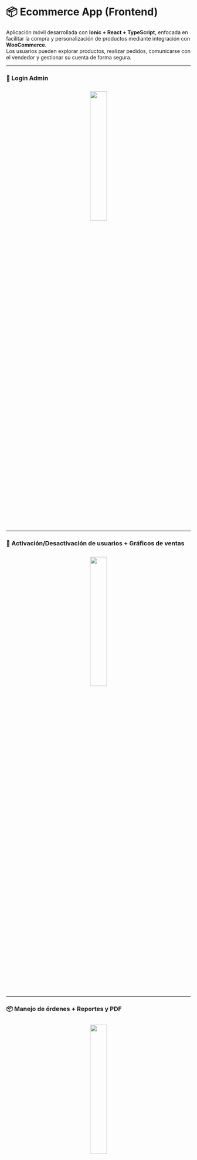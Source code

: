 # 📦 Ecommerce App (Frontend)

Aplicación móvil desarrollada con **Ionic + React + TypeScript**, enfocada en facilitar la compra y personalización de productos mediante integración con **WooCommerce**.  
Los usuarios pueden explorar productos, realizar pedidos, comunicarse con el vendedor y gestionar su cuenta de forma segura.

---

### 🔐 Login Admin
<p align="center">
  <img src="https://github.com/user-attachments/assets/6594e209-9e24-4489-9325-95d3f2a462b7" width="30%" style="margin:10px;" />
</p>

---

### 👥 Activación/Desactivación de usuarios + Gráficos de ventas
<p align="center">
  <img src="https://github.com/user-attachments/assets/4c5330b6-3321-4381-b27f-32ea51a7a289" width="30%" style="margin:10px;" />
</p>

---

### 📦 Manejo de órdenes + Reportes y PDF
<p align="center">
  <img src="https://github.com/user-attachments/assets/ca27d708-2600-441b-9fe9-372bcf7c46a5" width="30%" style="margin:10px;" />
</p>

---

### 🛒 Carrito + Orden
<p align="center">
  <img src="https://github.com/user-attachments/assets/a5c0d92b-f3ba-493a-aa97-ad96cc4a5553" width="45%" style="margin:10px;" />
  <img src="https://github.com/user-attachments/assets/21031ff1-72b5-4e94-96e9-f0da93e0ea9c" width="45%" style="margin:10px;" />
</p>

---

### 👤 Perfil
<p align="center">
  <img src="https://github.com/user-attachments/assets/21031ff1-72b5-4e94-96e9-f0da93e0ea9c" width="30%" style="margin:10px;" />
</p>

---

### 💬 Soporte
<p align="center">
  <img src="https://github.com/user-attachments/assets/7e7acdf4-a874-42da-aaf9-e19b6d784a5a" width="45%" style="margin:10px;" />
  <img src="https://github.com/user-attachments/assets/ed8969a4-fcae-4a2c-9b8e-ce974005ccbd" width="45%" style="margin:10px;" />
</p>

---

### ⚙️ Vista Soporte Admin + Configuración + Estado Servidor
<p align="center">
  <img src="https://github.com/user-attachments/assets/ed8969a4-fcae-4a2c-9b8e-ce974005ccbd" width="30%" style="margin:10px;" />
</p>


## Tecnologías principales

- ⚛️ **React** + **Ionic Framework**
- 🔥 **Firebase Authentication** y **Firestore**
- 🌐 **Woocomerce API** (integración externa)
- 💬 **Chat en tiempo real**
- 💳 Flujo de compra con integración a **Flow.cl**

---

## 📁 Estructura del proyecto (frontend)

```bash
Ecommerce/
└── 📁public
└── 📁src
    └── 📁components
        └── 📁Footer
        └── 📁Header
        └── 📁homecomponents
            └── 📁CategoryList
            └── 📁DailyOffers
            └── 📁HowItWorks
            └── 📁ProductList
            └── 📁Slider
        └── 📁searchbarcomponents
    └── 📁context
    └── 📁hooks
    └── 📁pages
        └── 📁admin
        └── 📁auth
            └── 📁ForgotPassword
            └── 📁Login
            └── 📁Register
        └── 📁chat
        └── 📁checkout
        └── 📁home
        └── 📁product
        └── 📁SplashScreen
    └── 📁services
        ├── auth.service.ts
        ├── firebase.ts
        ├── mercadolibre.service.ts
        ├── payment.service.ts
        ├── producto.service.ts
    └── 📁theme
    └── 📁types
    └── 📁utils
    ├── App.css
    ├── App.test.tsx
    ├── App.tsx
    ├── main.tsx
    ├── setupTests.ts
    └── vite-env.d.ts
```

---

## 🧩 Instalación y ejecución

1. Clona este repositorio

2. Instala las dependencias:

```bash
npm install
```

3. Ejecuta en desarrollo (modo navegador):

```bash
ionic serve
```

o

```bash
npm run dev
```

> Puedes ejecutar en emulador/dispositivo físico usando:
>
> ```bash
> ionic cap run android
> ```

---

## 🔐 Variables de entorno

Crea un archivo `.env` en la raíz del proyecto y agrega tu configuración de Firebase:

```env
VITE_FIREBASE_API_KEY=...
VITE_FIREBASE_AUTH_DOMAIN=...
VITE_FIREBASE_PROJECT_ID=...
VITE_FIREBASE_STORAGE_BUCKET=...
VITE_FIREBASE_MESSAGING_SENDER_ID=...
VITE_FIREBASE_APP_ID=...
```

---

## 🔒 Licencia

Este proyecto se encuentra bajo la licencia [MIT](LICENSE).

---
